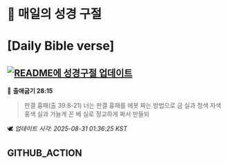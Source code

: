# 🙏 매일의 성경 구절
# [Daily Bible verse]
## [![README에 성경구절 업데이트](https://github.com/DONGSUKA/first_test/actions/workflows/update-readme-bible.yml/badge.svg)](https://github.com/DONGSUKA/first_test/actions/workflows/update-readme-bible.yml)
<!-- START_BIBLE_VERSE -->
📖 **출애굽기 28:15**
> 판결 흉패(출 39:8-21) 너는 판결 흉패를 에봇 짜는 방법으로 금 실과 청색 자색 홍색 실과 가늘게 꼰 베 실로 정교하게 짜서 만들되

🕊️ _업데이트 시각: 2025-08-31 01:36:25 KST_
  <!-- END_BIBLE_VERSE -->
## GITHUB_ACTION
